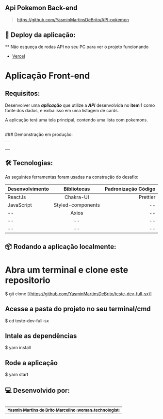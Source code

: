## Api Pokemon Back-end
>https://github.com/YasminMartinsDeBrito/API-pokemon

## 🚀 Deploy da aplicação:
** Não esqueça de rodas API no seu PC para ver o projeto funcionando
 - <a href="https://teste-dev-full-sx.vercel.app" target="_blank" >Vercel</a>


# Aplicação Front-end 
## Requisitos:
Desenvolver uma **_aplicação_** que utilize a **_API_** desenvolvida no **item 1** como fonte dos dados, e exiba isso em uma listagem de cards.

A aplicação terá uma tela principal, contendo uma lista com pokemons.

<br>
### Demonstração em produção:
<table align='center'>
    <tr>
    <td align='center'>
    <img src="https://user-images.githubusercontent.com/82226623/179501240-454ac11d-05c3-436f-8523-5661db90b4b3.png" alt=""/>
</tr>
<tr>
    <td align='center'>
    <img src="https://user-images.githubusercontent.com/82226623/179501169-d32ab709-3935-49cb-850b-05bf917ac0a3.png" alt=""/>
</tr>
<tr>
    <td align='center'>
    <img src="https://user-images.githubusercontent.com/82226623/179503977-ab23d9b1-fac9-4096-a257-d48cd5822e4d.png" alt=""/>
</tr>
<tr>
    <td align='center'>
    <img src="https://user-images.githubusercontent.com/82226623/179504060-25f165e7-52fd-4335-a838-90dfa1ce3f48.png" alt=""/>
</tr>
</table>

## 🛠 Tecnologias: 

As seguintes ferramentas foram usadas na construção do desafio:


| Desenvolvimento       | Bibliotecas           | Padronização Código  |
| ------------- |:-------------:| -----:|
| ReactJs      | Chakra-UI | Prettier |
| JavaScript      | Styled-components      |   --   |
|       --        |Axios|         --     |
|   --    | -- |      --        |   
|    --   | -- |        --      |     

## :package: Rodando a aplicação localmente:

# Abra um terminal e clone este repositorio
$ git clone [(https://github.com/YasminMartinsDeBrito/teste-dev-full-sx)]

## Acesse a pasta do projeto no seu terminal/cmd
$ cd teste-dev-full-sx

## Intale as dependências
$ yarn install

## Rode a aplicação
$ yarn start


## 💻 Desenvolvido por:
  
   
<table align="left">
  <tr>
     <td align="center">
      <a href="https://github.com/YasminMartinsDeBrito">
        <sub>
          <b> Yasmin Martins de Brito Marcelino  :woman_technologist: </b>
        </sub>
      </a>       
  </tr>
</table>
